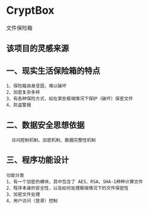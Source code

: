 # CryptBox
文件保险箱

## 该项目的灵感来源
##  一、现实生活保险箱的特点
    1、保险箱自身坚固，难以破坏
    2、加密复杂多样
    3、有各种保险方式，如在某些极端情况下保护（破坏）保密文件
    4、防盗警报
	
## 二、数据安全思想依据
	  访问控制机制、加密机制、数据完整性机制
	
## 三、程序功能设计
    功能分类
    1、有一个加密的模块，其中包含了 AES、RSA、SHA-1种种计算文件
    2、程序本身的安全性，以及如何处理极端情况下的文件保密性
    3、加密文件处理
    4、用户访问（登录）控制
